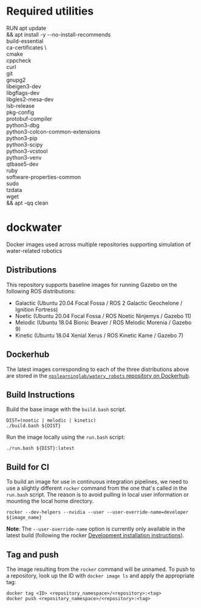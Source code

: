 

# Required utilities
RUN apt update \
 && apt install -y --no-install-recommends \
        build-essential \
	ca-certificates \	
        cmake \
        cppcheck \
        curl \
        git \
        gnupg2 \
        libeigen3-dev \
        libgflags-dev \
        libgles2-mesa-dev \
        lsb-release \
        pkg-config \
        protobuf-compiler \
        python3-dbg \
        python3-colcon-common-extensions \
        python3-pip \
        python3-scipy \
        python3-vcstool \
        python3-venv \
        qtbase5-dev \
        ruby \
        software-properties-common \
        sudo \
	tzdata \
        wget \
 && apt -qq clean


# dockwater
Docker images used across multiple repositories supporting simulation of water-related robotics

## Distributions
This repository supports baseline images for running Gazebo on the following ROS distributions:

* Galactic (Ubuntu 20.04 Focal Fossa / ROS 2 Galactic Geochelone / Ignition Fortress)
* Noetic (Ubuntu 20.04 Focal Fossa / ROS Noetic Ninjemys / Gazebo 11)
* Melodic (Ubuntu 18.04 Bionic Beaver / ROS Melodic Morenia / Gazebo 9)
* Kinetic (Ubuntu 18.04 Xenial Xerus / ROS Kinetic Kame / Gazebo 7)

## Dockerhub
The latest images corresponding to each of the three distributions above are stored in the [`npslearninglab/watery_robots` repository on Dockerhub](https://hub.docker.com/r/npslearninglab/watery_robots).

## Build Instructions
Build the base image with the `build.bash` script. 
```
DIST=(noetic | melodic | kinetic)
./build.bash ${DIST}
```
Run the image locally using the `run.bash` script:
```
./run.bash ${DIST}:latest
```

## Build for CI
To build an image for use in continuous integration pipelines, we need to use a slightly different `rocker` command from the one that's called in the `run.bash` script. The reason is to avoid pulling in local user information or mounting the local home directory.

```
rocker --dev-helpers --nvidia --user --user-override-name=developer ${image_name}
```
**Note**: The `--user-override-name` option is currently only available in the latest build (following the rocker [Development installation instructions](https://github.com/osrf/rocker#development)).

## Tag and push
The image resulting from the `rocker` command will be unnamed. To push to a repository, look up the ID with `docker image ls` and apply the appropriate tag:
```
docker tag <ID> <repository_namespace>/<repository>:<tag>
docker push <repository_namespace>/<repository>:<tag>
```
